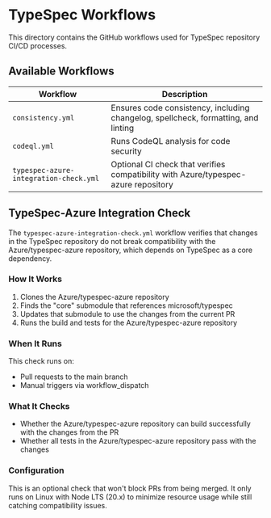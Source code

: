 # TypeSpec Workflows

This directory contains the GitHub workflows used for TypeSpec repository CI/CD processes.

## Available Workflows

| Workflow | Description |
|----------|-------------|
| `consistency.yml` | Ensures code consistency, including changelog, spellcheck, formatting, and linting |
| `codeql.yml` | Runs CodeQL analysis for code security |
| `typespec-azure-integration-check.yml` | Optional CI check that verifies compatibility with Azure/typespec-azure repository |

## TypeSpec-Azure Integration Check

The `typespec-azure-integration-check.yml` workflow verifies that changes in the TypeSpec repository do not break compatibility with the Azure/typespec-azure repository, which depends on TypeSpec as a core dependency.

### How It Works

1. Clones the Azure/typespec-azure repository
2. Finds the "core" submodule that references microsoft/typespec
3. Updates that submodule to use the changes from the current PR
4. Runs the build and tests for the Azure/typespec-azure repository

### When It Runs

This check runs on:
- Pull requests to the main branch
- Manual triggers via workflow_dispatch

### What It Checks

- Whether the Azure/typespec-azure repository can build successfully with the changes from the PR
- Whether all tests in the Azure/typespec-azure repository pass with the changes

### Configuration

This is an optional check that won't block PRs from being merged. It only runs on Linux with Node LTS (20.x) to minimize resource usage while still catching compatibility issues.


